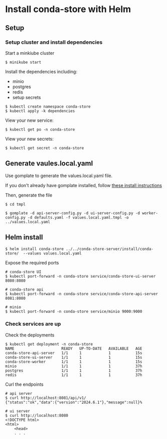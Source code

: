 # Install conda-store with Helm

## Setup

### Setup cluster and install dependencies

Start a minkiube cluster

```
$ minikube start
```

Install the dependencies including:
* minio
* postgres
* redis
* setup secrets

```
$ kubectl create namespace conda-store
$ kubectl apply -k dependencies
```

View your new service:
```
$ kubectl get po -n conda-store
```

View your new secrets:
```
$ kubectl get secret -n conda-store
```

## Generate vaules.local.yaml

Use gomplate to generate the values.local.yaml file. 

If you don't already have gomplate installed, follow [these install instructions](https://docs.gomplate.ca/installing/)

Then, generate the file

```
$ cd tmpl

$ gomplate -d api-server-config.py -d ui-server-config.py -d worker-config.py -d defaults.yaml -f values.local.yaml.tmpl -o ../values.local.yaml
```

## Helm install 

```
$ helm install conda-store ../../conda-store-server/install/conda-store/  --values values.local.yaml
```

Expose the required ports
```
# conda-store UI
$ kubectl port-forward -n conda-store service/conda-store-ui-server 8080:8080  

# conda-store api
$ kubectl port-forward -n conda-store service/conda-store-api-server 8081:8080  

# minio
$ kubectl port-forward -n conda-store service/minio 9000:9000
```

### Check services are up

Check the deployments
```
$ kubectl get deployment -n conda-store
NAME                     READY   UP-TO-DATE   AVAILABLE   AGE
conda-store-api-server   1/1     1            1           15s
conda-store-ui-server    1/1     1            1           15s
conda-store-worker       1/1     1            1           15s
minio                    1/1     1            1           37h
postgres                 1/1     1            1           37h
redis                    1/1     1            1           37h
```

Curl the endpoints
```
# api server
$ curl http://localhost:8081/api/v1/
{"status":"ok","data":{"version":"2024.6.1"},"message":null}%

# ui server
$ curl http://localhost:8080
<!DOCTYPE html>
<html>
    <head>
    . . .
```
